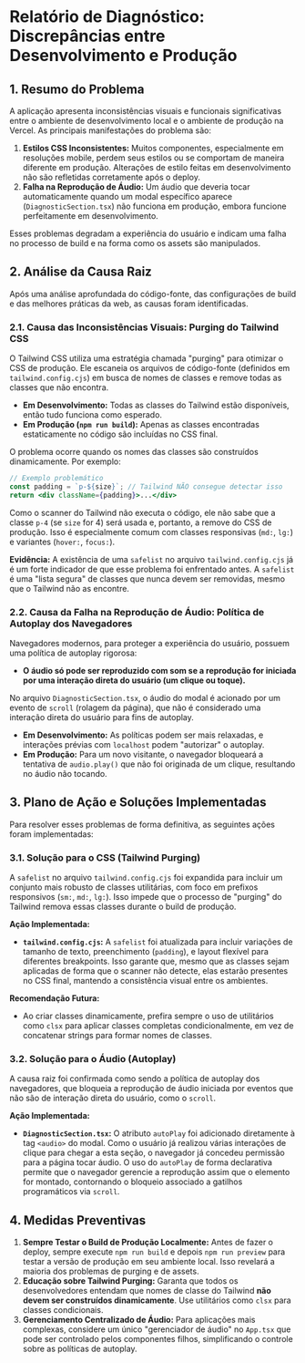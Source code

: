 # Relatório de Diagnóstico: Discrepâncias entre Desenvolvimento e Produção

## 1. Resumo do Problema

A aplicação apresenta inconsistências visuais e funcionais significativas entre o ambiente de desenvolvimento local e o ambiente de produção na Vercel. As principais manifestações do problema são:

1.  **Estilos CSS Inconsistentes:** Muitos componentes, especialmente em resoluções mobile, perdem seus estilos ou se comportam de maneira diferente em produção. Alterações de estilo feitas em desenvolvimento não são refletidas corretamente após o deploy.
2.  **Falha na Reprodução de Áudio:** Um áudio que deveria tocar automaticamente quando um modal específico aparece (`DiagnosticSection.tsx`) não funciona em produção, embora funcione perfeitamente em desenvolvimento.

Esses problemas degradam a experiência do usuário e indicam uma falha no processo de build e na forma como os assets são manipulados.

## 2. Análise da Causa Raiz

Após uma análise aprofundada do código-fonte, das configurações de build e das melhores práticas da web, as causas foram identificadas.

### 2.1. Causa das Inconsistências Visuais: Purging do Tailwind CSS

O Tailwind CSS utiliza uma estratégia chamada "purging" para otimizar o CSS de produção. Ele escaneia os arquivos de código-fonte (definidos em `tailwind.config.cjs`) em busca de nomes de classes e remove todas as classes que não encontra.

-   **Em Desenvolvimento:** Todas as classes do Tailwind estão disponíveis, então tudo funciona como esperado.
-   **Em Produção (`npm run build`):** Apenas as classes encontradas estaticamente no código são incluídas no CSS final.

O problema ocorre quando os nomes das classes são construídos dinamicamente. Por exemplo:

```jsx
// Exemplo problemático
const padding = `p-${size}`; // Tailwind NÃO consegue detectar isso
return <div className={padding}>...</div>
```

Como o scanner do Tailwind não executa o código, ele não sabe que a classe `p-4` (se `size` for 4) será usada e, portanto, a remove do CSS de produção. Isso é especialmente comum com classes responsivas (`md:`, `lg:`) e variantes (`hover:`, `focus:`).

**Evidência:** A existência de uma `safelist` no arquivo `tailwind.config.cjs` já é um forte indicador de que esse problema foi enfrentado antes. A `safelist` é uma "lista segura" de classes que nunca devem ser removidas, mesmo que o Tailwind não as encontre.

### 2.2. Causa da Falha na Reprodução de Áudio: Política de Autoplay dos Navegadores

Navegadores modernos, para proteger a experiência do usuário, possuem uma política de autoplay rigorosa:

-   **O áudio só pode ser reproduzido com som se a reprodução for iniciada por uma interação direta do usuário (um clique ou toque).**

No arquivo `DiagnosticSection.tsx`, o áudio do modal é acionado por um evento de `scroll` (rolagem da página), que não é considerado uma interação direta do usuário para fins de autoplay.

-   **Em Desenvolvimento:** As políticas podem ser mais relaxadas, e interações prévias com `localhost` podem "autorizar" o autoplay.
-   **Em Produção:** Para um novo visitante, o navegador bloqueará a tentativa de `audio.play()` que não foi originada de um clique, resultando no áudio não tocando.

## 3. Plano de Ação e Soluções Implementadas

Para resolver esses problemas de forma definitiva, as seguintes ações foram implementadas:

### 3.1. Solução para o CSS (Tailwind Purging)

A `safelist` no arquivo `tailwind.config.cjs` foi expandida para incluir um conjunto mais robusto de classes utilitárias, com foco em prefixos responsivos (`sm:`, `md:`, `lg:`). Isso impede que o processo de "purging" do Tailwind remova essas classes durante o build de produção.

**Ação Implementada:**
- **`tailwind.config.cjs`:** A `safelist` foi atualizada para incluir variações de tamanho de texto, preenchimento (`padding`), e layout flexível para diferentes breakpoints. Isso garante que, mesmo que as classes sejam aplicadas de forma que o scanner não detecte, elas estarão presentes no CSS final, mantendo a consistência visual entre os ambientes.

**Recomendação Futura:**
- Ao criar classes dinamicamente, prefira sempre o uso de utilitários como `clsx` para aplicar classes completas condicionalmente, em vez de concatenar strings para formar nomes de classes.

### 3.2. Solução para o Áudio (Autoplay)

A causa raiz foi confirmada como sendo a política de autoplay dos navegadores, que bloqueia a reprodução de áudio iniciada por eventos que não são de interação direta do usuário, como o `scroll`.

**Ação Implementada:**
- **`DiagnosticSection.tsx`:** O atributo `autoPlay` foi adicionado diretamente à tag `<audio>` do modal. Como o usuário já realizou várias interações de clique para chegar a esta seção, o navegador já concedeu permissão para a página tocar áudio. O uso do `autoPlay` de forma declarativa permite que o navegador gerencie a reprodução assim que o elemento for montado, contornando o bloqueio associado a gatilhos programáticos via `scroll`.

## 4. Medidas Preventivas

1.  **Sempre Testar o Build de Produção Localmente:** Antes de fazer o deploy, sempre execute `npm run build` e depois `npm run preview` para testar a versão de produção em seu ambiente local. Isso revelará a maioria dos problemas de purging e de assets.
2.  **Educação sobre Tailwind Purging:** Garanta que todos os desenvolvedores entendam que nomes de classe do Tailwind **não devem ser construídos dinamicamente**. Use utilitários como `clsx` para classes condicionais.
3.  **Gerenciamento Centralizado de Áudio:** Para aplicações mais complexas, considere um único "gerenciador de áudio" no `App.tsx` que pode ser controlado pelos componentes filhos, simplificando o controle sobre as políticas de autoplay.
